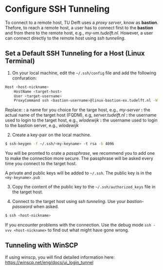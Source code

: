 # Configure SSH Tunneling

To connect to a remote host, TU Delft uses a *proxy server*, know as  **bastion**. Thefore, to reach a remote host, a user has to connect first to the **bastion** and from there to the remote host, e.g., *my-vm.tudelft.nl*. However, a user can connect directly to the remote host using *ssh tunneling*.

## Set a Default SSH Tunneling for a Host (Linux Terminal)

1. On your local machine, edit the `~/.ssh/config` file and add the following confuration:

```bash 
Host <host-nickname>
    HostName <target-host>
    User <target-username>
    ProxyCommand ssh <bastion-username>@linux-bastion-ex.tudelft.nl -W %h:%p 
```
Replace:
**<host-nickname>:** a name for you choice for the targe host, e.g., *my-server*
**<target-host>:** the actual name of the target host (FQDM), e.g, *server.tudelft.nl*
**<target-username>:**  the username used to login to the target host, e.g., *wlodewijk*
**<bastion-username>:** the username used to login to the bastion server, e.g., *wlodewijk*

2. Create a key-pair on the local machine.

```bash
$ ssh-keygen -f ~/.ssh/<my-keyname> -t rsa -b 4096
```
You will be promted to crate a *passphrase*, we recommend you to add one to make the connection more secure. The passphrase will be asked every time you connect to the target host.

A private and public keys will be added to `~/.ssh`. The public key is in the `<my-keyname>.pub`

3. Copy the content of the public key to the `~/.ssh/authorized_keys` file in the target host.

4. Connect to the target host using *ssh tunneling*. Use your *bastion-password* when asked.

```bash
$ ssh <host-nickname>
```

If you encounter problems with the connection. Use the debug mode `ssh -vvv <host-nickname>` to find out what might have gone wrong.


## Tunneling with WinSCP
If using winscp, you will find detailed information here: https://winscp.net/eng/docs/ui_login_tunnel